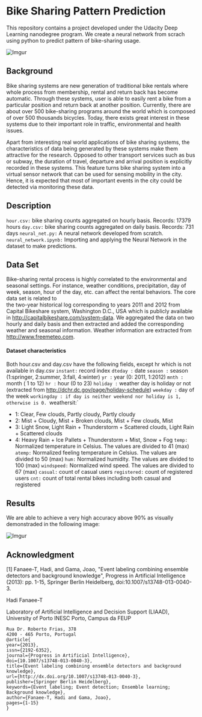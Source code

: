 # Bike Sharing Pattern Prediction

This repository contains a project developed under the Udacity Deep Learning nanodegree program. We create a neural network from scrach using python to predict pattern of bike-sharing usage.


![Imgur](https://i.imgur.com/JWUlqXh.png)

## Background
Bike sharing systems are new generation of traditional bike rentals where whole process from membership, rental and return 
back has become automatic. Through these systems, user is able to easily rent a bike from a particular position and return 
back at another position. Currently, there are about over 500 bike-sharing programs around the world which is composed of 
over 500 thousands bicycles. Today, there exists great interest in these systems due to their important role in traffic, 
environmental and health issues. 

Apart from interesting real world applications of bike sharing systems, the characteristics of data being generated by
these systems make them attractive for the research. Opposed to other transport services such as bus or subway, the duration
of travel, departure and arrival position is explicitly recorded in these systems. This feature turns bike sharing system into
a virtual sensor network that can be used for sensing mobility in the city. Hence, it is expected that most of important
events in the city could be detected via monitoring these data.


## Description
`hour.csv:` bike sharing counts aggregated on hourly basis. Records: 17379 hours
`day.csv:` bike sharing counts aggregated on daily basis. Records: 731 days
`neural_net.py:` A neural network developed from scratch. 
`neural_network.ipynb:` Importing and applying the Neural Network in the dataset to make predictions.


## Data Set
Bike-sharing rental process is highly correlated to the environmental and seasonal settings. For instance, weather conditions,
precipitation, day of week, season, hour of the day, etc. can affect the rental behaviors. The core data set is related to  
the two-year historical log corresponding to years 2011 and 2012 from Capital Bikeshare system, Washington D.C., USA which is 
publicly available in http://capitalbikeshare.com/system-data. We aggregated the data on two hourly and daily basis and then 
extracted and added the corresponding weather and seasonal information. Weather information are extracted from http://www.freemeteo.com. 

#### Dataset characteristics
Both hour.csv and day.csv have the following fields, except hr which is not available in day.csv
 `instant:` record index
 `dteday :` date
 `season :` season (1:springer, 2:summer, 3:fall, 4:winter)
 `yr :` year (0: 2011, 1:2012)
 `mnth :` month ( 1 to 12)
 `hr :` hour (0 to 23)
 `holiday :` weather day is holiday or not (extracted from http://dchr.dc.gov/page/holiday-schedule)
 `weekday :` day of the week
 `workingday : if day is neither weekend nor holiday is 1, otherwise is 0.
 `weathersit:` 
- 1: Clear, Few clouds, Partly cloudy, Partly cloudy
- 2: Mist + Cloudy, Mist + Broken clouds, Mist + Few clouds, Mist
- 3: Light Snow, Light Rain + Thunderstorm + Scattered clouds, Light Rain + Scattered clouds
- 4: Heavy Rain + Ice Pallets + Thunderstorm + Mist, Snow + Fog
 `temp:` Normalized temperature in Celsius. The values are divided to 41 (max)
 `atemp:` Normalized feeling temperature in Celsius. The values are divided to 50 (max)
 `hum:` Normalized humidity. The values are divided to 100 (max)
 `windspeed:` Normalized wind speed. The values are divided to 67 (max)
 `casual:` count of casual users
 `registered:` count of registered users
 `cnt:` count of total rental bikes including both casual and registered
 

## Results
We are able to achieve a very high accuracy above 90% as visually demonstraded in the following image:

![Imgur](https://i.imgur.com/qGUES47.png)

 
## Acknowledgment

[1] Fanaee-T, Hadi, and Gama, Joao, "Event labeling combining ensemble detectors and background knowledge", Progress in Artificial Intelligence (2013): pp. 1-15, Springer Berlin Heidelberg, doi:10.1007/s13748-013-0040-3.

Hadi Fanaee-T

Laboratory of Artificial Intelligence and Decision Support (LIAAD), University of Porto
INESC Porto, Campus da FEUP
```
Rua Dr. Roberto Frias, 378
4200 - 465 Porto, Portugal 
@article{
year={2013},
issn={2192-6352},
journal={Progress in Artificial Intelligence},
doi={10.1007/s13748-013-0040-3},
title={Event labeling combining ensemble detectors and background knowledge},
url={http://dx.doi.org/10.1007/s13748-013-0040-3},
publisher={Springer Berlin Heidelberg},
keywords={Event labeling; Event detection; Ensemble learning; Background knowledge},
author={Fanaee-T, Hadi and Gama, Joao},
pages={1-15}
}
